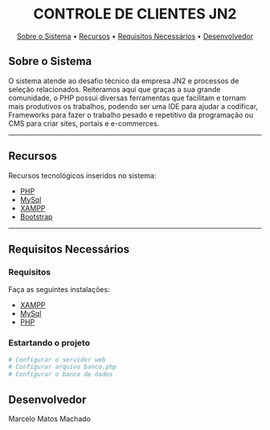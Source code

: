 <h1 align="center">
    CONTROLE DE CLIENTES JN2
</h1>

<p align="center">
 <a href="#sobre-o-sistema">Sobre o Sistema</a> •
 <a href="#recursos">Recursos</a> •
 <a href="#requisitos-necessários">Requisitos Necessários</a> •
 <a href="#desenvolvedor">Desenvolvedor</a>
</p>

## Sobre o Sistema

O sistema atende ao desafio técnico da empresa JN2 e processos de seleção relacionados.
Reiteramos aqui que graças a sua grande comunidade, o PHP possui diversas ferramentas que facilitam e tornam mais produtivos os trabalhos, podendo ser uma IDE para ajudar a codificar, Frameworks para fazer o trabalho pesado e repetitivo da programação ou CMS para criar sites, portais e e-commerces.

---

## Recursos

Recursos tecnológicos inseridos no sistema:

- [PHP](https://www.php.net/)
- [MySql](https://www.mysql.com/)
- [XAMPP](https://www.apachefriends.org/pt_br/index.html)
- [Bootstrap](https://getbootstrap.com/)

---

## Requisitos Necessários

### **Requisitos**

Faça as seguintes instalações:


- [XAMPP](https://www.apachefriends.org/pt_br/index.html)
- [MySql](https://www.mysql.com/)
- [PHP](https://www.php.net/)


### **Estartando o projeto**

```bash
# Configurar o servidor web  
# Configurar arquivo banco.php
# Configurar o banco de dados

```

## Desenvolvedor

Marcelo Matos Machado


